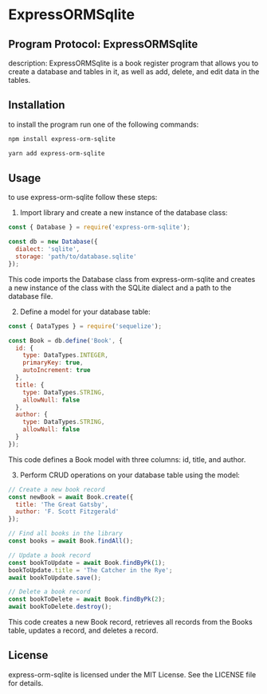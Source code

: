 # ExpressORMSqlite

## Program Protocol: ExpressORMSqlite

description: ExpressORMSqlite is a book register program that allows you to create a database and tables in it, as well as add, delete, and edit data in the tables.

## Installation

to install the program run one of the following commands:

```bash
npm install express-orm-sqlite
```

```bash
yarn add express-orm-sqlite
```

## Usage

to use express-orm-sqlite follow these steps:

1. Import library and create a new instance of the database class:

```javascript
const { Database } = require('express-orm-sqlite');

const db = new Database({
  dialect: 'sqlite',
  storage: 'path/to/database.sqlite'
});
```
This code imports the Database class from express-orm-sqlite and creates a new instance of the class with the SQLite dialect and a path to the database file.

2. Define a model for your database table:
```javascript	
const { DataTypes } = require('sequelize');

const Book = db.define('Book', {
  id: {
    type: DataTypes.INTEGER,
    primaryKey: true,
    autoIncrement: true
  },
  title: {
    type: DataTypes.STRING,
    allowNull: false
  },
  author: {
    type: DataTypes.STRING,
    allowNull: false
  }
});
```
This code defines a Book model with three columns: id, title, and author.

3. Perform CRUD operations on your database table using the model:

```javascript
// Create a new book record
const newBook = await Book.create({
  title: 'The Great Gatsby',
  author: 'F. Scott Fitzgerald'
});

// Find all books in the library
const books = await Book.findAll();

// Update a book record
const bookToUpdate = await Book.findByPk(1);
bookToUpdate.title = 'The Catcher in the Rye';
await bookToUpdate.save();

// Delete a book record
const bookToDelete = await Book.findByPk(2);
await bookToDelete.destroy();
```
This code creates a new Book record, retrieves all records from the Books table, updates a record, and deletes a record.

## License
express-orm-sqlite is licensed under the MIT License. See the LICENSE file for details.
